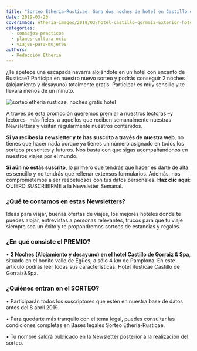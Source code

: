 ```yaml
---
title: "Sorteo Etheria-Rusticae: Gana dos noches de hotel en Castillo de Gorraiz & Spa (Navarra)"
date: 2019-03-26
coverImage: etheria-images/2019/03/hotel-castillo-gormaiz-Exterior-hotel-general.jpg
categories: 
  - consejos-practicos
  - planes-cultura-ocio
  - viajes-para-mujeres
authors: 
  - Redacción Etheria
---
```


¿Te apetece una escapada navarra alojándote en un hotel con encanto de Rusticae? 
Participa en nuestro nuevo sorteo y podrás conseguir 2 noches (alojamiento y desayuno) 
totalmente gratis. Participar es muy sencillo y te llevará menos de un minuto. 

![sorteo etheria rusticae, noches gratis hotel](etheria-images/2019/03/sorteo-etheria-rusticae-twitter.jpg)

A través de esta promoción queremos premiar a nuestros lectoras –y lectores– más fieles, 
a aquellos que reciben semanalmente nuestras Newsletters y visitan regularmente nuestros 
contenidos. 

**Si ya recibes la newsletter y te has suscrito a través de nuestra web**, no tienes que 
hacer nada porque ya tienes un número asignado en todos los sorteos presentes y futuros. 
Nos basta con que sigas acompañándonos en nuestros viajes por el mundo. 

**Si aún no estás suscrito**, lo primero que tendrás que hacer es darte de alta: es 
sencillo y no tendrás que rellenar extensos formularios. Además, nos comprometemos a ser 
respetuosos con tus datos personales. **Haz clic aquí**: QUIERO SUSCRIBIRME a la 
Newsletter Semanal. 

### ¿Qué te contamos en estas Newsletters?

Ideas para viajar, buenas ofertas de viajes, los mejores hoteles donde te puedes alojar, 
entrevistas a personas relevantes, trucos para que tu viaje siempre sea un éxito y te 
propondremos sorteos de estancias y regalos. 

### ¿En qué consiste el PREMIO?

• **2 Noches (Alojamiento y desayuno) en el hotel Castillo de Gorraiz & Spa**, situado 
en el bonito valle de Egües, a sólo 4 km de Pamplona. En este artículo podrás leer todas 
sus características: Hotel Rusticae Castillo de Gorraiz&Spa. 

### ¿Quiénes entran en el SORTEO?

• Participarán todos los suscriptores que estén en nuestra base de datos antes del 8 
abril 2019. 

• Para quedarte más tranquilo con el tema legal, puedes consultar las condiciones 
completas en Bases legales Sorteo Etheria-Rusticae. 

• Tu nombre saldrá publicado en la Newsletter posterior a la realización del sorteo.
